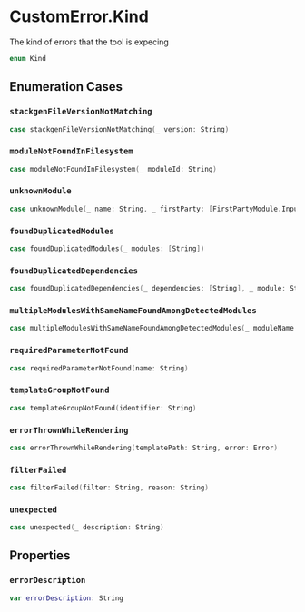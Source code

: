 # CustomError.Kind

The kind of errors that the tool is expecing

``` swift
enum Kind
```

## Enumeration Cases

### `stackgenFileVersionNotMatching`

``` swift
case stackgenFileVersionNotMatching(_ version: String)
```

### `moduleNotFoundInFilesystem`

``` swift
case moduleNotFoundInFilesystem(_ moduleId: String)
```

### `unknownModule`

``` swift
case unknownModule(_ name: String, _ firstParty: [FirstPartyModule.Input], _ thirdParty: [ThirdPartyModule.Output])
```

### `foundDuplicatedModules`

``` swift
case foundDuplicatedModules(_ modules: [String])
```

### `foundDuplicatedDependencies`

``` swift
case foundDuplicatedDependencies(_ dependencies: [String], _ module: String)
```

### `multipleModulesWithSameNameFoundAmongDetectedModules`

``` swift
case multipleModulesWithSameNameFoundAmongDetectedModules(_ moduleName: String, _ detectedModules: [String])
```

### `requiredParameterNotFound`

``` swift
case requiredParameterNotFound(name: String)
```

### `templateGroupNotFound`

``` swift
case templateGroupNotFound(identifier: String)
```

### `errorThrownWhileRendering`

``` swift
case errorThrownWhileRendering(templatePath: String, error: Error)
```

### `filterFailed`

``` swift
case filterFailed(filter: String, reason: String)
```

### `unexpected`

``` swift
case unexpected(_ description: String)
```

## Properties

### `errorDescription`

``` swift
var errorDescription: String
```
